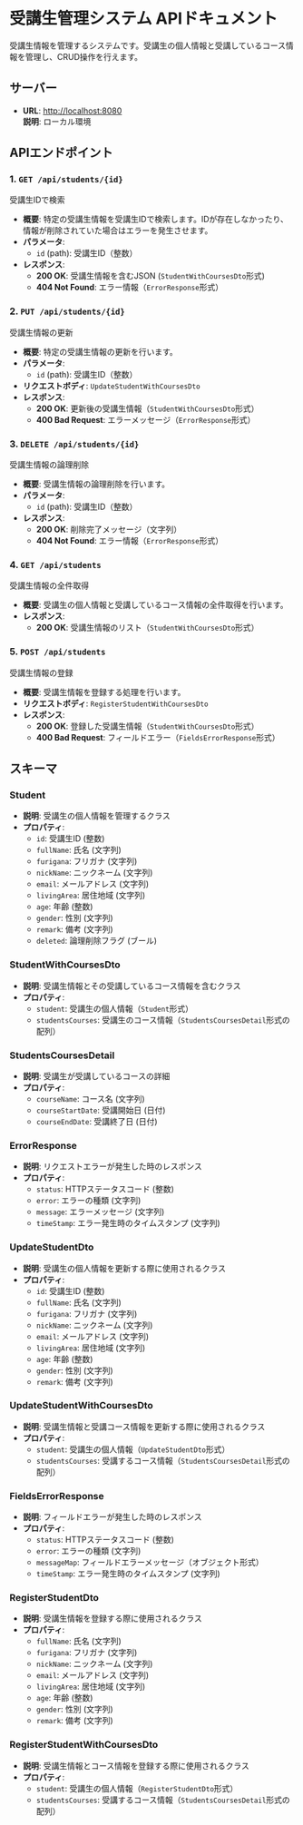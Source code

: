 # 受講生管理システム APIドキュメント

受講生情報を管理するシステムです。受講生の個人情報と受講しているコース情報を管理し、CRUD操作を行えます。

## サーバー

- **URL**: [http://localhost:8080](http://localhost:8080)  
  **説明**: ローカル環境

## APIエンドポイント

### 1. `GET /api/students/{id}`
受講生IDで検索

- **概要**: 特定の受講生情報を受講生IDで検索します。IDが存在しなかったり、情報が削除されていた場合はエラーを発生させます。
- **パラメータ**:
    - `id` (path): 受講生ID（整数）
- **レスポンス**:
    - **200 OK**: 受講生情報を含むJSON (`StudentWithCoursesDto`形式)
    - **404 Not Found**: エラー情報（`ErrorResponse`形式）

### 2. `PUT /api/students/{id}`
受講生情報の更新

- **概要**: 特定の受講生情報の更新を行います。
- **パラメータ**:
    - `id` (path): 受講生ID（整数）
- **リクエストボディ**: `UpdateStudentWithCoursesDto`
- **レスポンス**:
    - **200 OK**: 更新後の受講生情報（`StudentWithCoursesDto`形式）
    - **400 Bad Request**: エラーメッセージ（`ErrorResponse`形式）

### 3. `DELETE /api/students/{id}`
受講生情報の論理削除

- **概要**: 受講生情報の論理削除を行います。
- **パラメータ**:
    - `id` (path): 受講生ID（整数）
- **レスポンス**:
    - **200 OK**: 削除完了メッセージ（文字列）
    - **404 Not Found**: エラー情報（`ErrorResponse`形式）

### 4. `GET /api/students`
受講生情報の全件取得

- **概要**: 受講生の個人情報と受講しているコース情報の全件取得を行います。
- **レスポンス**:
    - **200 OK**: 受講生情報のリスト（`StudentWithCoursesDto`形式）

### 5. `POST /api/students`
受講生情報の登録

- **概要**: 受講生情報を登録する処理を行います。
- **リクエストボディ**: `RegisterStudentWithCoursesDto`
- **レスポンス**:
    - **200 OK**: 登録した受講生情報（`StudentWithCoursesDto`形式）
    - **400 Bad Request**: フィールドエラー（`FieldsErrorResponse`形式）

## スキーマ

### Student
- **説明**: 受講生の個人情報を管理するクラス
- **プロパティ**:
    - `id`: 受講生ID (整数)
    - `fullName`: 氏名 (文字列)
    - `furigana`: フリガナ (文字列)
    - `nickName`: ニックネーム (文字列)
    - `email`: メールアドレス (文字列)
    - `livingArea`: 居住地域 (文字列)
    - `age`: 年齢 (整数)
    - `gender`: 性別 (文字列)
    - `remark`: 備考 (文字列)
    - `deleted`: 論理削除フラグ (ブール)

### StudentWithCoursesDto
- **説明**: 受講生情報とその受講しているコース情報を含むクラス
- **プロパティ**:
    - `student`: 受講生の個人情報（`Student`形式）
    - `studentsCourses`: 受講生のコース情報（`StudentsCoursesDetail`形式の配列）

### StudentsCoursesDetail
- **説明**: 受講生が受講しているコースの詳細
- **プロパティ**:
    - `courseName`: コース名 (文字列)
    - `courseStartDate`: 受講開始日 (日付)
    - `courseEndDate`: 受講終了日 (日付)

### ErrorResponse
- **説明**: リクエストエラーが発生した時のレスポンス
- **プロパティ**:
    - `status`: HTTPステータスコード (整数)
    - `error`: エラーの種類 (文字列)
    - `message`: エラーメッセージ (文字列)
    - `timeStamp`: エラー発生時のタイムスタンプ (文字列)

### UpdateStudentDto
- **説明**: 受講生の個人情報を更新する際に使用されるクラス
- **プロパティ**:
    - `id`: 受講生ID (整数)
    - `fullName`: 氏名 (文字列)
    - `furigana`: フリガナ (文字列)
    - `nickName`: ニックネーム (文字列)
    - `email`: メールアドレス (文字列)
    - `livingArea`: 居住地域 (文字列)
    - `age`: 年齢 (整数)
    - `gender`: 性別 (文字列)
    - `remark`: 備考 (文字列)

### UpdateStudentWithCoursesDto
- **説明**: 受講生情報と受講コース情報を更新する際に使用されるクラス
- **プロパティ**:
    - `student`: 受講生の個人情報（`UpdateStudentDto`形式）
    - `studentsCourses`: 受講するコース情報（`StudentsCoursesDetail`形式の配列）

### FieldsErrorResponse
- **説明**: フィールドエラーが発生した時のレスポンス
- **プロパティ**:
    - `status`: HTTPステータスコード (整数)
    - `error`: エラーの種類 (文字列)
    - `messageMap`: フィールドエラーメッセージ（オブジェクト形式）
    - `timeStamp`: エラー発生時のタイムスタンプ (文字列)

### RegisterStudentDto
- **説明**: 受講生情報を登録する際に使用されるクラス
- **プロパティ**:
    - `fullName`: 氏名 (文字列)
    - `furigana`: フリガナ (文字列)
    - `nickName`: ニックネーム (文字列)
    - `email`: メールアドレス (文字列)
    - `livingArea`: 居住地域 (文字列)
    - `age`: 年齢 (整数)
    - `gender`: 性別 (文字列)
    - `remark`: 備考 (文字列)

### RegisterStudentWithCoursesDto
- **説明**: 受講生情報とコース情報を登録する際に使用されるクラス
- **プロパティ**:
    - `student`: 受講生の個人情報（`RegisterStudentDto`形式）
    - `studentsCourses`: 受講するコース情報（`StudentsCoursesDetail`形式の配列）
